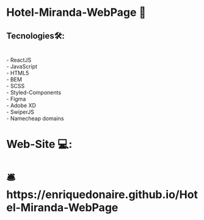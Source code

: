 #  Hotel-Miranda-WebPage 🏨 
##   Tecnologies🛠️: 
<br/>
- ReactJS <br/>
- JavaScript <br/>
- HTML5 <br/>
- BEM <br/>
- SCSS <br/>
- Styled-Components <br/>
- Figma <br/>
- Adobe XD <br/>
- SwiperJS <br/>
- Namecheap domains
<br/>

#   Web-Site 💻: 

#  🛎️https://enriquedonaire.github.io/Hotel-Miranda-WebPage 

                                                                                                                                        

